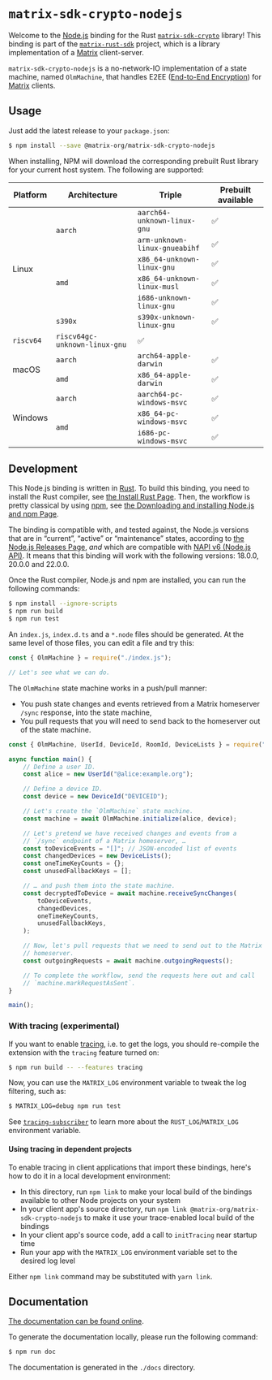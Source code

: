 # `matrix-sdk-crypto-nodejs`

Welcome to the [Node.js] binding for the Rust [`matrix-sdk-crypto`]
library! This binding is part of the [`matrix-rust-sdk`] project,
which is a library implementation of a [Matrix] client-server.

`matrix-sdk-crypto-nodejs` is a no-network-IO implementation of a
state machine, named `OlmMachine`, that handles E2EE ([End-to-End
Encryption](https://en.wikipedia.org/wiki/End-to-end_encryption)) for
[Matrix] clients.

## Usage

Just add the latest release to your `package.json`:

```sh
$ npm install --save @matrix-org/matrix-sdk-crypto-nodejs
```

When installing, NPM will download the corresponding prebuilt Rust library for your current host system. The following are supported:

<table>
  <thead>
    <tr>
      <th>Platform</th>
      <th>Architecture</th>
      <th>Triple</th>
      <th>Prebuilt available</th>
    </tr>
  </thead>
  <tbody>
    <tr>
      <td rowspan="6">Linux</td>
      <td rowspan="2"><code>aarch</code></td>
      <td><code>aarch64-unknown-linux-gnu</code></td>
      <td>✅</td>
    </tr>
    <tr>
      <td><code>arm-unknown-linux-gnueabihf</code></td>
      <td>✅</td>
    </tr>
    <tr>
      <td rowspan="3"><code>amd</code></td>
      <td><code>x86_64-unknown-linux-gnu</code></td>
      <td>✅</td>
    </tr>
    <tr>
      <td><code>x86_64-unknown-linux-musl</code></td>
      <td>✅</td>
    </tr>
    <tr>
      <td><code>i686-unknown-linux-gnu</code></td>
      <td>✅</td>
    </tr>
    <tr>
      <td rowspan="1"><code>s390x</code></td>
      <td><code>s390x-unknown-linux-gnu</code></td>
      <td>✅</td>
    </tr>
    <tr>
      <td rowspan="1"><code>riscv64</code></td>
      <td><code>riscv64gc-unknown-linux-gnu</code></td>
      <td>✅</td>
    </tr>
    <tr>
      <td rowspan="2">macOS</td>
      <td><code>aarch</code></td>
      <td><code>arch64-apple-darwin</code></td>
      <td>✅</td>
    </tr>
    <tr>
      <td><code>amd</code></td>
      <td><code>x86_64-apple-darwin</code></td>
      <td>✅</td>
    </tr>
    <tr>
      <td rowspan="3">Windows</td>
      <td><code>aarch</code></td>
      <td><code>aarch64-pc-windows-msvc</code></td>
      <td>✅</td>
    </tr>
    <tr>
      <td rowspan="2"><code>amd</code></td>
      <td><code>x86_64-pc-windows-msvc</code></td>
      <td>✅</td>
    </tr>
    <tr>
      <td><code>i686-pc-windows-msvc</code></td>
      <td>✅</td>
    </tr>
  </tbody>
</table>

## Development

This Node.js binding is written in [Rust]. To build this binding, you
need to install the Rust compiler, see [the Install Rust
Page](https://www.rust-lang.org/tools/install). Then, the workflow is
pretty classical by using [npm], see [the Downloading and installing
Node.js and npm
Page](https://docs.npmjs.com/downloading-and-installing-node-js-and-npm).

The binding is compatible with, and tested against, the Node.js
versions that are in “current”, “active” or “maintenance” states,
according to [the Node.js Releases
Page](https://nodejs.org/en/about/releases/), _and_ which are
compatible with [NAPI v6 (Node.js
API)](https://nodejs.org/api/n-api.html#node-api-version-matrix). It
means that this binding will work with the following versions:
18.0.0, 20.0.0 and 22.0.0.

Once the Rust compiler, Node.js and npm are installed, you can run the
following commands:

```sh
$ npm install --ignore-scripts
$ npm run build
$ npm run test
```

An `index.js`, `index.d.ts` and a `*.node` files should be
generated. At the same level of those files, you can edit a file and
try this:

```javascript
const { OlmMachine } = require("./index.js");

// Let's see what we can do.
```

The `OlmMachine` state machine works in a push/pull manner:

-   You push state changes and events retrieved from a Matrix homeserver
    `/sync` response, into the state machine,
-   You pull requests that you will need to send back to the homeserver
    out of the state machine.

```javascript
const { OlmMachine, UserId, DeviceId, RoomId, DeviceLists } = require("./index.js");

async function main() {
    // Define a user ID.
    const alice = new UserId("@alice:example.org");

    // Define a device ID.
    const device = new DeviceId("DEVICEID");

    // Let's create the `OlmMachine` state machine.
    const machine = await OlmMachine.initialize(alice, device);

    // Let's pretend we have received changes and events from a
    // `/sync` endpoint of a Matrix homeserver, …
    const toDeviceEvents = "[]"; // JSON-encoded list of events
    const changedDevices = new DeviceLists();
    const oneTimeKeyCounts = {};
    const unusedFallbackKeys = [];

    // … and push them into the state machine.
    const decryptedToDevice = await machine.receiveSyncChanges(
        toDeviceEvents,
        changedDevices,
        oneTimeKeyCounts,
        unusedFallbackKeys,
    );

    // Now, let's pull requests that we need to send out to the Matrix
    // homeserver.
    const outgoingRequests = await machine.outgoingRequests();

    // To complete the workflow, send the requests here out and call
    // `machine.markRequestAsSent`.
}

main();
```

### With tracing (experimental)

If you want to enable [tracing](https://tracing.rs), i.e. to get the
logs, you should re-compile the extension with the `tracing` feature
turned on:

```sh
$ npm run build -- --features tracing
```

Now, you can use the `MATRIX_LOG` environment variable to tweak the log filtering, such as:

```sh
$ MATRIX_LOG=debug npm run test
```

See
[`tracing-subscriber`](https://tracing.rs/tracing_subscriber/index.html)
to learn more about the `RUST_LOG`/`MATRIX_LOG` environment variable.

#### Using tracing in dependent projects

To enable tracing in client applications that import these bindings, here's how to do it in
a local development environment:

-   In this directory, run `npm link` to make your local build of the bindings available to
    other Node projects on your system
-   In your client app's source directory, run `npm link @matrix-org/matrix-sdk-crypto-nodejs`
    to make it use your trace-enabled local build of the bindings
-   In your client app's source code, add a call to `initTracing` near startup time
-   Run your app with the `MATRIX_LOG` environment variable set to the desired log level

Either `npm link` command may be substituted with `yarn link`.

## Documentation

[The documentation can be found
online](https://matrix-org.github.io/matrix-rust-sdk-crypto-nodejs/).

To generate the documentation locally, please run the following
command:

```sh
$ npm run doc
```

The documentation is generated in the `./docs` directory.

[Node.js]: https://nodejs.org/
[`matrix-sdk-crypto`]: https://github.com/matrix-org/matrix-rust-sdk/tree/main/crates/matrix-sdk-crypto
[`matrix-rust-sdk`]: https://github.com/matrix-org/matrix-rust-sdk
[Matrix]: https://matrix.org/
[Rust]: https://www.rust-lang.org/
[npm]: https://www.npmjs.com/
